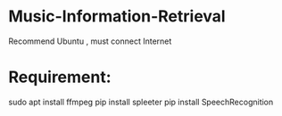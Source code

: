 # Music-Information-Retrieval

Recommend Ubuntu , must connect Internet

# Requirement:
sudo apt install ffmpeg
pip install spleeter
pip install SpeechRecognition
